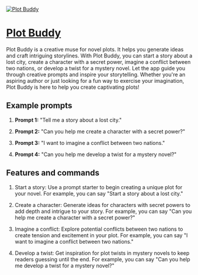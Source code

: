 [![Plot Buddy](https://files.oaiusercontent.com/file-Wexf8p9QkXx82LeKZgGdblrb?se=2123-10-17T04%3A14%3A53Z&sp=r&sv=2021-08-06&sr=b&rscc=max-age%3D31536000%2C%20immutable&rscd=attachment%3B%20filename%3Dkashiwanotaitann__--v_5.2_f4f2656a-e5c9-4e77-b553-3d3abaf1de69.png&sig=NXStyXLWOBvq4O3h2xZjOIV6uiarF4zPbouoSFXkqQI%3D)](https://chat.openai.com/g/g-pstTpwLU9-plot-buddy)

# [Plot Buddy](https://chat.openai.com/g/g-pstTpwLU9-plot-buddy)

Plot Buddy is a creative muse for novel plots. It helps you generate ideas and craft intriguing storylines. With Plot Buddy, you can start a story about a lost city, create a character with a secret power, imagine a conflict between two nations, or develop a twist for a mystery novel. Let the app guide you through creative prompts and inspire your storytelling. Whether you're an aspiring author or just looking for a fun way to exercise your imagination, Plot Buddy is here to help you create captivating plots!

## Example prompts

1. **Prompt 1:** "Tell me a story about a lost city."

2. **Prompt 2:** "Can you help me create a character with a secret power?"

3. **Prompt 3:** "I want to imagine a conflict between two nations."

4. **Prompt 4:** "Can you help me develop a twist for a mystery novel?"

## Features and commands

1. Start a story: Use a prompt starter to begin creating a unique plot for your novel. For example, you can say "Start a story about a lost city."

2. Create a character: Generate ideas for characters with secret powers to add depth and intrigue to your story. For example, you can say "Can you help me create a character with a secret power?"

3. Imagine a conflict: Explore potential conflicts between two nations to create tension and excitement in your plot. For example, you can say "I want to imagine a conflict between two nations."

4. Develop a twist: Get inspiration for plot twists in mystery novels to keep readers guessing until the end. For example, you can say "Can you help me develop a twist for a mystery novel?"